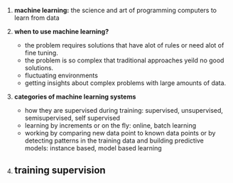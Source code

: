 1. **machine learning:** the science and art of programming computers to learn from data

2. **when to use machine learning?**
	- the problem requires solutions that have alot of rules or need alot of fine tuning.
	- the problem is so complex that traditional approaches yeild no good solutions.
	- fluctuating environments
	- getting insights about complex problems with large amounts of data.

3. **categories of machine learning systems**
	- how they are supervised during training: supervised, unsupervised, semisupervised, self supervised 
	- learning by increments or on the fly: online, batch learning
	- working by comparing new data point to known data points or by detecting patterns in the training data and building predictive models: instance based, model based learning

4. **training supervision**
	- 
